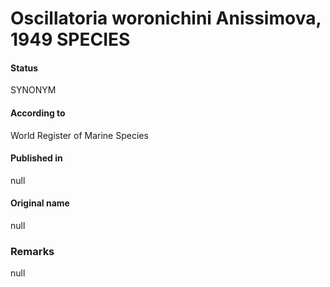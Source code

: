 # Oscillatoria woronichini Anissimova, 1949 SPECIES

#### Status
SYNONYM

#### According to
World Register of Marine Species

#### Published in
null

#### Original name
null

### Remarks
null